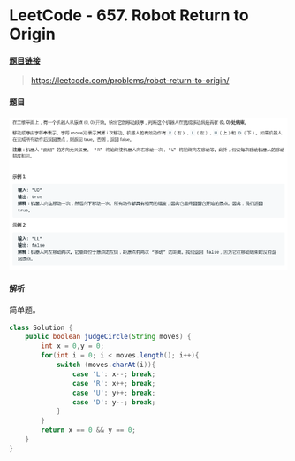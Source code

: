 # LeetCode - 657. Robot Return to Origin

#### [题目链接](https://leetcode.com/problems/robot-return-to-origin/)

> https://leetcode.com/problems/robot-return-to-origin/

#### 题目

![1555036240365](assets/1555036240365.png)

#### 解析

简单题。

```java
class Solution {
    public boolean judgeCircle(String moves) {
        int x = 0,y = 0;
        for(int i = 0; i < moves.length(); i++){
            switch (moves.charAt(i)){
                case 'L': x--; break;
                case 'R': x++; break;
                case 'U': y++; break;
                case 'D': y--; break;
            }
        }
        return x == 0 && y == 0;
    }
}
```

